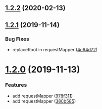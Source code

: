 ## [1.2.2](https://github.com/imcuttle/absolute-module-mapper-plugin/compare/v1.2.1...v1.2.2) (2020-02-13)



## [1.2.1](https://github.com/imcuttle/absolute-module-mapper-plugin/compare/v1.2.0...v1.2.1) (2019-11-14)


### Bug Fixes

* replaceRoot in requestMapper ([4c64d72](https://github.com/imcuttle/absolute-module-mapper-plugin/commit/4c64d72c1f8bfe6ea63240f3093932b3823e5e4b))



# [1.2.0](https://github.com/imcuttle/absolute-module-mapper-plugin/compare/380b5857800b4247ff24b55ef0e4fd23244a2c5e...v1.2.0) (2019-11-13)


### Features

* add requestMapper ([978f311](https://github.com/imcuttle/absolute-module-mapper-plugin/commit/978f311ef8d2f9c8b24a4f220035272bd87bb37e))
* add requestMapper ([380b585](https://github.com/imcuttle/absolute-module-mapper-plugin/commit/380b5857800b4247ff24b55ef0e4fd23244a2c5e))



